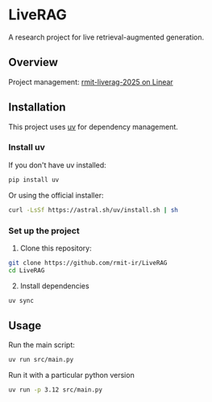 # LiveRAG

A research project for live retrieval-augmented generation.

## Overview

Project management: [rmit-liverag-2025 on Linear](https://linear.app/rmit-liverag-2025/team/RMI/view/kanban-2d49ab9d373f)

## Installation

This project uses [uv](https://github.com/astral-sh/uv) for dependency management.

### Install uv

If you don't have uv installed:

```bash
pip install uv
```

Or using the official installer:

```bash
curl -LsSf https://astral.sh/uv/install.sh | sh
```

### Set up the project

1. Clone this repository:
```bash
git clone https://github.com/rmit-ir/LiveRAG
cd LiveRAG
```

2. Install dependencies
```bash
uv sync
```

## Usage

Run the main script:

```bash
uv run src/main.py
```

Run it with a particular python version

```bash
uv run -p 3.12 src/main.py
```
